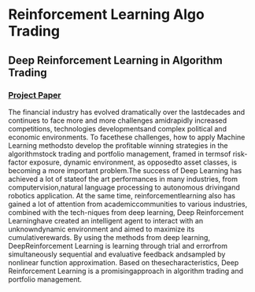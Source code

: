 # Reinforcement Learning Algo Trading
## Deep Reinforcement Learning in Algorithm Trading 

### [Project Paper](https://github.com/Pyligent/RL_Algo_Trading/blob/main/RL_Algo_Trading.pdf)

The financial industry has evolved dramatically over the lastdecades and continues to face more and more challenges amidrapidly increased   competitions,   technologies   developmentsand  complex  political  and  economic  environments.  To  facethese  challenges, how  to  apply  Machine  Learning  methodsto  develop  the  profitable  winning  strategies  in  the  algorithmstock  trading  and  portfolio management,  framed  in  termsof  risk-factor  exposure,  dynamic  environment,  as  opposedto  asset  classes,  is  becoming  a  more  important problem.The  success  of  Deep  Learning  has  achieved  a  lot  of  stateof  the  art  performances  in  many  industries,  from  computervision,natural  language  processing  to  autonomous  drivingand  robotics  application.  At  the  same  time,  reinforcementlearning  also  has  gained  a lot  of  attention  from  academiccommunities  to  various  industries,  combined  with  the  tech-niques  from  deep  learning,  Deep  Reinforcement Learninghave created an intelligent agent to interact with an unknowndynamic  environment  and  aimed  to  maximize  its  cumulativerewards.  By  using the  methods  from  deep  learning,  DeepReinforcement  Learning  is  learning  through  trial  and  errorfrom  simultaneously  sequential  and  evaluative feedback  andsampled by nonlinear function approximation. Based on thesecharacteristics,  Deep  Reinforcement  Learning  is  a  promisingapproach in algorithm trading and portfolio management.

